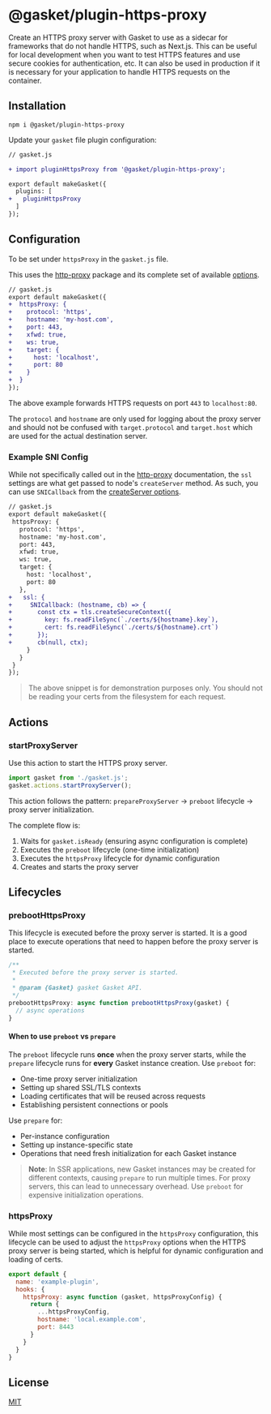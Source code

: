 # @gasket/plugin-https-proxy

Create an HTTPS proxy server with Gasket to use as a sidecar for frameworks that
do not handle HTTPS, such as Next.js. This can be useful for local development
when you want to test HTTPS features and use secure cookies for
authentication, etc.
It can also be used in production if it is necessary for your application to
handle HTTPS requests on the container.

## Installation

```
npm i @gasket/plugin-https-proxy
```

Update your `gasket` file plugin configuration:

```diff
// gasket.js

+ import pluginHttpsProxy from '@gasket/plugin-https-proxy';

export default makeGasket({
  plugins: [
+   pluginHttpsProxy
  ]
});
```

## Configuration

To be set under `httpsProxy` in the `gasket.js` file.

This uses the [http-proxy] package and its complete set of available [options].

```diff
// gasket.js
export default makeGasket({
+  httpsProxy: {
+    protocol: 'https',
+    hostname: 'my-host.com',
+    port: 443,
+    xfwd: true,
+    ws: true,
+    target: {
+      host: 'localhost',
+      port: 80
+    }
+  }
});
```

The above example forwards HTTPS requests on port `443` to `localhost:80`.

The `protocol` and `hostname` are only used for logging about the proxy server
and should not be confused with `target.protocol` and `target.host` which
are used for the actual destination server.

### Example SNI Config

While not specifically called out in the [http-proxy] documentation, the
`ssl` settings are what get passed to node's `createServer` method.
As such, you can use `SNICallback` from the [createServer options].

```diff
// gasket.js
export default makeGasket({
 httpsProxy: {
   protocol: 'https',
   hostname: 'my-host.com',
   port: 443,
   xfwd: true,
   ws: true,
   target: {
     host: 'localhost',
     port: 80
   },
+   ssl: {
+     SNICallback: (hostname, cb) => {
+       const ctx = tls.createSecureContext({
+         key: fs.readFileSync(`./certs/${hostname}.key`),
+         cert: fs.readFileSync(`./certs/${hostname}.crt`)
+       });
+       cb(null, ctx);
     }
   }
 }
});
```

> The above snippet is for demonstration purposes only.
> You should not be reading your certs from the filesystem for each request.

## Actions

### startProxyServer

Use this action to start the HTTPS proxy server.

```js
import gasket from './gasket.js';
gasket.actions.startProxyServer();
```

This action follows the pattern: `prepareProxyServer` → `preboot` lifecycle → proxy server initialization.

The complete flow is:

1. Waits for `gasket.isReady` (ensuring async configuration is complete)
2. Executes the `preboot` lifecycle (one-time initialization)
3. Executes the `httpsProxy` lifecycle for dynamic configuration
4. Creates and starts the proxy server
## Lifecycles

### prebootHttpsProxy

This lifecycle is executed before the proxy server is started. It is a good place to
execute operations that need to happen before the proxy server is started.

```js
/**
 * Executed before the proxy server is started.
 *
 * @param {Gasket} gasket Gasket API.
 */
prebootHttpsProxy: async function prebootHttpsProxy(gasket) {
  // async operations
}
```

#### When to use `preboot` vs `prepare`

The `preboot` lifecycle runs **once** when the proxy server starts, while the `prepare` lifecycle runs for **every** Gasket instance creation. Use `preboot` for:

- One-time proxy server initialization
- Setting up shared SSL/TLS contexts
- Loading certificates that will be reused across requests
- Establishing persistent connections or pools

Use `prepare` for:

- Per-instance configuration
- Setting up instance-specific state
- Operations that need fresh initialization for each Gasket instance

> **Note**: In SSR applications, new Gasket instances may be created for different contexts, causing `prepare` to run multiple times. For proxy servers, this can lead to unnecessary overhead. Use `preboot` for expensive initialization operations.
### httpsProxy

While most settings can be configured in the `httpsProxy` configuration,
this lifecycle can be used to adjust the `httpsProxy` options when
the HTTPS proxy server is being started, which is helpful for dynamic
configuration and loading of certs.

```js
export default {
  name: 'example-plugin',
  hooks: {
    httpsProxy: async function (gasket, httpsProxyConfig) {
      return {
        ...httpsProxyConfig,
        hostname: 'local.example.com',
        port: 8443
      }
    }
  }
}
```

## License

[MIT](./LICENSE.md)

[http-proxy]: https://www.npmjs.com/package/http-proxy
[options]: https://www.npmjs.com/package/http-proxy#options
[createServer options]: https://nodejs.org/docs/latest-v22.x/api/tls.html#tlscreateserveroptions-secureconnectionlistener
